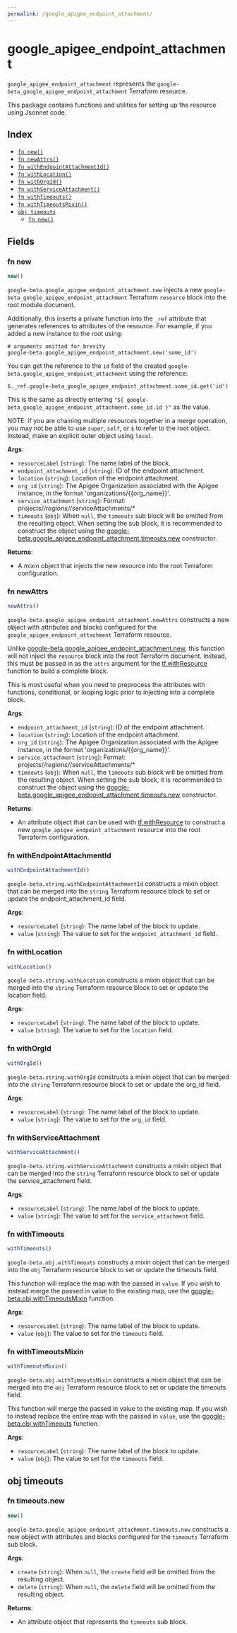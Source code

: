 ```yaml
---
permalink: /google_apigee_endpoint_attachment/
---
```


# google_apigee_endpoint_attachment

`google_apigee_endpoint_attachment` represents the `google-beta_google_apigee_endpoint_attachment` Terraform resource.



This package contains functions and utilities for setting up the resource using Jsonnet code.


## Index

* [`fn new()`](#fn-new)
* [`fn newAttrs()`](#fn-newattrs)
* [`fn withEndpointAttachmentId()`](#fn-withendpointattachmentid)
* [`fn withLocation()`](#fn-withlocation)
* [`fn withOrgId()`](#fn-withorgid)
* [`fn withServiceAttachment()`](#fn-withserviceattachment)
* [`fn withTimeouts()`](#fn-withtimeouts)
* [`fn withTimeoutsMixin()`](#fn-withtimeoutsmixin)
* [`obj timeouts`](#obj-timeouts)
  * [`fn new()`](#fn-timeoutsnew)

## Fields

### fn new

```ts
new()
```


`google-beta.google_apigee_endpoint_attachment.new` injects a new `google-beta_google_apigee_endpoint_attachment` Terraform `resource`
block into the root module document.

Additionally, this inserts a private function into the `_ref` attribute that generates references to attributes of the
resource. For example, if you added a new instance to the root using:

    # arguments omitted for brevity
    google-beta.google_apigee_endpoint_attachment.new('some_id')

You can get the reference to the `id` field of the created `google-beta.google_apigee_endpoint_attachment` using the reference:

    $._ref.google-beta_google_apigee_endpoint_attachment.some_id.get('id')

This is the same as directly entering `"${ google-beta_google_apigee_endpoint_attachment.some_id.id }"` as the value.

NOTE: if you are chaining multiple resources together in a merge operation, you may not be able to use `super`, `self`,
or `$` to refer to the root object. Instead, make an explicit outer object using `local`.

**Args**:
  - `resourceLabel` (`string`): The name label of the block.
  - `endpoint_attachment_id` (`string`): ID of the endpoint attachment.
  - `location` (`string`): Location of the endpoint attachment.
  - `org_id` (`string`): The Apigee Organization associated with the Apigee instance,
in the format &#39;organizations/{{org_name}}&#39;.
  - `service_attachment` (`string`): Format: projects/*/regions/*/serviceAttachments/*
  - `timeouts` (`obj`):  When `null`, the `timeouts` sub block will be omitted from the resulting object. When setting the sub block, it is recommended to construct the object using the [google-beta.google_apigee_endpoint_attachment.timeouts.new](#fn-googleapigeeendpointattachmenttimeoutsnew) constructor.

**Returns**:
- A mixin object that injects the new resource into the root Terraform configuration.


### fn newAttrs

```ts
newAttrs()
```


`google-beta.google_apigee_endpoint_attachment.newAttrs` constructs a new object with attributes and blocks configured for the `google_apigee_endpoint_attachment`
Terraform resource.

Unlike [google-beta.google_apigee_endpoint_attachment.new](#fn-googleapigeeendpointattachmentnew), this function will not inject the `resource`
block into the root Terraform document. Instead, this must be passed in as the `attrs` argument for the
[tf.withResource](https://github.com/tf-libsonnet/core/tree/main/docs#fn-withresource) function to build a complete block.

This is most useful when you need to preprocess the attributes with functions, conditional, or looping logic prior to
injecting into a complete block.

**Args**:
  - `endpoint_attachment_id` (`string`): ID of the endpoint attachment.
  - `location` (`string`): Location of the endpoint attachment.
  - `org_id` (`string`): The Apigee Organization associated with the Apigee instance,
in the format &#39;organizations/{{org_name}}&#39;.
  - `service_attachment` (`string`): Format: projects/*/regions/*/serviceAttachments/*
  - `timeouts` (`obj`):  When `null`, the `timeouts` sub block will be omitted from the resulting object. When setting the sub block, it is recommended to construct the object using the [google-beta.google_apigee_endpoint_attachment.timeouts.new](#fn-googleapigeeendpointattachmenttimeoutsnew) constructor.

**Returns**:
  - An attribute object that can be used with [tf.withResource](https://github.com/tf-libsonnet/core/tree/main/docs#fn-withresource) to construct a new `google_apigee_endpoint_attachment` resource into the root Terraform configuration.


### fn withEndpointAttachmentId

```ts
withEndpointAttachmentId()
```

`google-beta.string.withEndpointAttachmentId` constructs a mixin object that can be merged into the `string`
Terraform resource block to set or update the endpoint_attachment_id field.



**Args**:
  - `resourceLabel` (`string`): The name label of the block to update.
  - `value` (`string`): The value to set for the `endpoint_attachment_id` field.


### fn withLocation

```ts
withLocation()
```

`google-beta.string.withLocation` constructs a mixin object that can be merged into the `string`
Terraform resource block to set or update the location field.



**Args**:
  - `resourceLabel` (`string`): The name label of the block to update.
  - `value` (`string`): The value to set for the `location` field.


### fn withOrgId

```ts
withOrgId()
```

`google-beta.string.withOrgId` constructs a mixin object that can be merged into the `string`
Terraform resource block to set or update the org_id field.



**Args**:
  - `resourceLabel` (`string`): The name label of the block to update.
  - `value` (`string`): The value to set for the `org_id` field.


### fn withServiceAttachment

```ts
withServiceAttachment()
```

`google-beta.string.withServiceAttachment` constructs a mixin object that can be merged into the `string`
Terraform resource block to set or update the service_attachment field.



**Args**:
  - `resourceLabel` (`string`): The name label of the block to update.
  - `value` (`string`): The value to set for the `service_attachment` field.


### fn withTimeouts

```ts
withTimeouts()
```

`google-beta.obj.withTimeouts` constructs a mixin object that can be merged into the `obj`
Terraform resource block to set or update the timeouts field.

This function will replace the map with the passed in `value`. If you wish to instead merge the
passed in value to the existing map, use the [google-beta.obj.withTimeoutsMixin](TODO) function.

**Args**:
  - `resourceLabel` (`string`): The name label of the block to update.
  - `value` (`obj`): The value to set for the `timeouts` field.


### fn withTimeoutsMixin

```ts
withTimeoutsMixin()
```

`google-beta.obj.withTimeoutsMixin` constructs a mixin object that can be merged into the `obj`
Terraform resource block to set or update the timeouts field.

This function will merge the passed in value to the existing map. If you wish
to instead replace the entire map with the passed in `value`, use the [google-beta.obj.withTimeouts](TODO)
function.


**Args**:
  - `resourceLabel` (`string`): The name label of the block to update.
  - `value` (`obj`): The value to set for the `timeouts` field.


## obj timeouts



### fn timeouts.new

```ts
new()
```


`google-beta.google_apigee_endpoint_attachment.timeouts.new` constructs a new object with attributes and blocks configured for the `timeouts`
Terraform sub block.



**Args**:
  - `create` (`string`):  When `null`, the `create` field will be omitted from the resulting object.
  - `delete` (`string`):  When `null`, the `delete` field will be omitted from the resulting object.

**Returns**:
  - An attribute object that represents the `timeouts` sub block.
